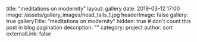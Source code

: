 title: "meditations on modernity"
layout: gallery
date: 2019-03-12 17:00
image: /assets/gallery_images/head_tails_1.jpg
headerImage: false
gallery: true
galleryTitle: "meditations on modernity"
hidden: true # don't count this post in blog pagination
description: ""
category: project
author: sort
externalLink: false

